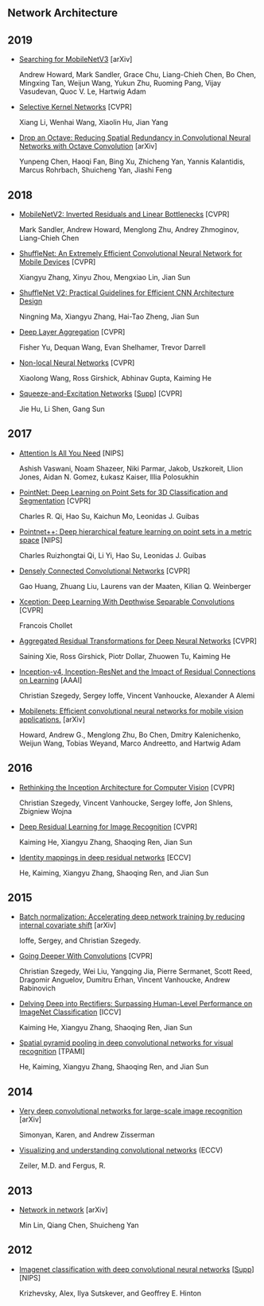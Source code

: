 ## Network Architecture

## 2019

- [Searching for MobileNetV3](https://arxiv.org/pdf/1905.02244.pdf) [arXiv]

	Andrew Howard, Mark Sandler, Grace Chu, Liang-Chieh Chen, Bo Chen, Mingxing Tan, Weijun Wang, Yukun Zhu, Ruoming Pang, Vijay Vasudevan, Quoc V. Le, Hartwig Adam

- [Selective Kernel Networks](https://arxiv.org/pdf/1903.06586.pdf) [CVPR]
	
	Xiang Li, Wenhai Wang, Xiaolin Hu, Jian Yang
	
- [Drop an Octave: Reducing Spatial Redundancy in Convolutional Neural Networks with Octave Convolution](https://arxiv.org/pdf/1904.05049.pdf) [arXiv]
	
	Yunpeng Chen, Haoqi Fan, Bing Xu, Zhicheng Yan, Yannis Kalantidis, Marcus Rohrbach, Shuicheng Yan, Jiashi Feng

## 2018
- [MobileNetV2: Inverted Residuals and Linear Bottlenecks](http://openaccess.thecvf.com/content_cvpr_2018/papers/Sandler_MobileNetV2_Inverted_Residuals_CVPR_2018_paper.pdf) [CVPR]

	Mark Sandler, Andrew Howard, Menglong Zhu, Andrey Zhmoginov, Liang-Chieh Chen

- [ShuffleNet: An Extremely Efficient Convolutional Neural Network for Mobile Devices](http://openaccess.thecvf.com/content_cvpr_2018/papers/Zhang_ShuffleNet_An_Extremely_CVPR_2018_paper.pdf) [CVPR]

	Xiangyu Zhang, Xinyu Zhou, Mengxiao Lin, Jian Sun
	
- [ShuffleNet V2: Practical Guidelines for Efficient CNN Architecture Design](http://openaccess.thecvf.com/content_ECCV_2018/papers/Ningning_Light-weight_CNN_Architecture_ECCV_2018_paper.pdf)

	Ningning Ma, Xiangyu Zhang, Hai-Tao Zheng, Jian Sun

- [Deep Layer Aggregation](http://openaccess.thecvf.com/content_cvpr_2018/papers/Yu_Deep_Layer_Aggregation_CVPR_2018_paper.pdf) [CVPR]

	Fisher Yu, Dequan Wang, Evan Shelhamer, Trevor Darrell
	
- [Non-local Neural Networks](http://openaccess.thecvf.com/content_cvpr_2018/papers/Wang_Non-Local_Neural_Networks_CVPR_2018_paper.pdf) [CVPR]

	Xiaolong Wang, Ross Girshick, Abhinav Gupta, Kaiming He

- [Squeeze-and-Excitation Networks](http://openaccess.thecvf.com/content_cvpr_2018/papers/Hu_Squeeze-and-Excitation_Networks_CVPR_2018_paper.pdf) [[Supp](http://openaccess.thecvf.com/content_cvpr_2018/Supplemental/1287-supp.pdf)] [CVPR]

	Jie Hu, Li Shen, Gang Sun

## 2017
- [Attention Is All You Need](http://papers.nips.cc/paper/7181-attention-is-all-you-need.pdf) [NIPS]

	Ashish Vaswani, Noam Shazeer, Niki Parmar, Jakob, Uszkoreit, Llion Jones, Aidan N. Gomez, Łukasz Kaiser, Illia Polosukhin

- [PointNet: Deep Learning on Point Sets for 3D Classification and Segmentation](http://openaccess.thecvf.com/content_cvpr_2017/papers/Qi_PointNet_Deep_Learning_CVPR_2017_paper.pdf) [CVPR]

	Charles R. Qi, Hao Su, Kaichun Mo, Leonidas J. Guibas
	
- [Pointnet++: Deep hierarchical feature learning on point sets in a metric space](http://papers.nips.cc/paper/7095-pointnet-deep-hierarchical-feature-learning-on-point-sets-in-a-metric-space.pdf) [NIPS]

	Charles Ruizhongtai Qi, Li Yi, Hao Su, Leonidas J. Guibas

- [Densely Connected Convolutional Networks](http://openaccess.thecvf.com/content_cvpr_2017/papers/Huang_Densely_Connected_Convolutional_CVPR_2017_paper.pdf) [CVPR]

	Gao Huang, Zhuang Liu, Laurens van der Maaten, Kilian Q. Weinberger
	
- [Xception: Deep Learning With Depthwise Separable Convolutions](http://openaccess.thecvf.com/content_cvpr_2017/papers/Chollet_Xception_Deep_Learning_CVPR_2017_paper.pdf)  [CVPR]

	Francois Chollet
	
- [Aggregated Residual Transformations for Deep Neural Networks](http://openaccess.thecvf.com/content_cvpr_2017/papers/Xie_Aggregated_Residual_Transformations_CVPR_2017_paper.pdf) [CVPR]

	Saining Xie, Ross Girshick, Piotr Dollar, Zhuowen Tu, Kaiming He

- [Inception-v4, Inception-ResNet and the Impact of Residual Connections on Learning](https://www.aaai.org/ocs/index.php/AAAI/AAAI17/paper/view/14806/14311) [AAAI]

	Christian Szegedy, Sergey Ioffe, Vincent Vanhoucke, Alexander A Alemi

- [Mobilenets: Efficient convolutional neural networks for mobile vision applications.](https://arxiv.org/pdf/1704.04861.pdf) [arXiv]

	Howard, Andrew G., Menglong Zhu, Bo Chen, Dmitry Kalenichenko, Weijun Wang, Tobias Weyand, Marco Andreetto, and Hartwig Adam

## 2016
- [Rethinking the Inception Architecture for Computer Vision](https://www.cv-foundation.org/openaccess/content_cvpr_2016/papers/Szegedy_Rethinking_the_Inception_CVPR_2016_paper.pdf) [CVPR]

	Christian Szegedy, Vincent Vanhoucke, Sergey Ioffe, Jon Shlens, Zbigniew Wojna

- [Deep Residual Learning for Image Recognition](http://openaccess.thecvf.com/content_cvpr_2016/papers/He_Deep_Residual_Learning_CVPR_2016_paper.pdf) [CVPR]

	Kaiming He, Xiangyu Zhang, Shaoqing Ren, Jian Sun
	
- [Identity mappings in deep residual networks](https://arxiv.org/pdf/1603.05027.pdf) [ECCV]

	He, Kaiming, Xiangyu Zhang, Shaoqing Ren, and Jian Sun

## 2015
- [Batch normalization: Accelerating deep network training by reducing internal covariate shift](https://arxiv.org/pdf/1502.03167.pdf) [arXiv]

	Ioffe, Sergey, and Christian Szegedy.

- [Going Deeper With Convolutions](https://www.cv-foundation.org/openaccess/content_cvpr_2015/papers/Szegedy_Going_Deeper_With_2015_CVPR_paper.pdf) [CVPR]

	Christian Szegedy, Wei Liu, Yangqing Jia, Pierre Sermanet, Scott Reed, Dragomir Anguelov, Dumitru Erhan, Vincent Vanhoucke, Andrew Rabinovich

- [Delving Deep into Rectifiers: Surpassing Human-Level Performance on ImageNet Classification](https://www.cv-foundation.org/openaccess/content_iccv_2015/papers/He_Delving_Deep_into_ICCV_2015_paper.pdf) [ICCV]

	Kaiming He, Xiangyu Zhang, Shaoqing Ren, Jian Sun

- [Spatial pyramid pooling in deep convolutional networks for visual recognition](https://arxiv.org/pdf/1406.4729.pdf) [TPAMI]

	He, Kaiming, Xiangyu Zhang, Shaoqing Ren, and Jian Sun

## 2014

- [Very deep convolutional networks for large-scale image recognition](https://arxiv.org/pdf/1409.1556.pdf) [arXiv] 

	Simonyan, Karen, and Andrew Zisserman

- [Visualizing and understanding convolutional networks](https://link.springer.com/content/pdf/10.1007%2F978-3-319-10590-1.pdf) (ECCV)

	Zeiler, M.D. and Fergus, R.

## 2013

- [Network in network](https://arxiv.org/pdf/1312.4400.pdf) [arXiv]

	Min Lin, Qiang Chen, Shuicheng Yan
	
## 2012
- [Imagenet classification with deep convolutional neural networks](http://papers.nips.cc/paper/4824-imagenet-classification-with-deep-convolutional-neural-networks.pdf) [[Supp](http://papers.nips.cc/paper/4824-imagenet-classification-with-deep-convolutional-neural-networks-supplemental.zip)] [NIPS]

	Krizhevsky, Alex, Ilya Sutskever, and Geoffrey E. Hinton
